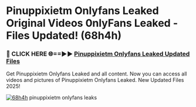 # Pinuppixietm Onlyfans Leaked Original Videos 0nlyFans Leaked - Files Updated! (68h4h)

<h3>🔴 CLICK HERE 🌐==►► <a href="https://tinyurl.com/2wckxsce" rel="nofollow">Pinuppixietm Onlyfans Leaked Updated Files</a></h3>

Get Pinuppixietm Onlyfans Leaked and all content. Now you can access all videos and pictures of Pinuppixietm Onlyfans Leaked. New Updated Files 2025!

[![68h4h](https://i.imgur.com/AFduVYN.gif)](https://tinyurl.com/2wckxsce)
pinuppixietm onlyfans leaks